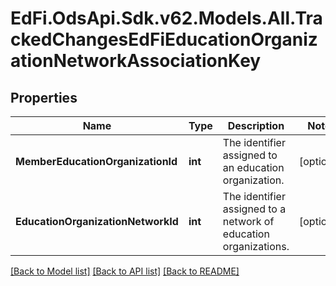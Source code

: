 # EdFi.OdsApi.Sdk.v62.Models.All.TrackedChangesEdFiEducationOrganizationNetworkAssociationKey

## Properties

Name | Type | Description | Notes
------------ | ------------- | ------------- | -------------
**MemberEducationOrganizationId** | **int** | The identifier assigned to an education organization. | [optional] 
**EducationOrganizationNetworkId** | **int** | The identifier assigned to a network of education organizations. | [optional] 

[[Back to Model list]](../README.md#documentation-for-models) [[Back to API list]](../README.md#documentation-for-api-endpoints) [[Back to README]](../README.md)

